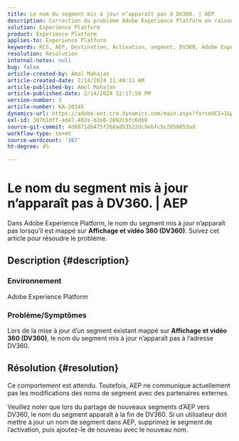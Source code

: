 ```yaml
---
title: Le nom du segment mis à jour n’apparaît pas à DV360. | AEP
description: Correction du problème Adobe Experience Platform en raison duquel le nom du segment mis à jour n’apparaissait pas à DV360. Supprimez le segment et ajoutez-le à nouveau avec le nouveau nom.
solution: Experience Platform
product: Experience Platform
applies-to: Experience Platform
keywords: KCS, AEP, Destination, Activation, segment, DV360, Adobe Experience Platform
resolution: Resolution
internal-notes: null
bug: false
article-created-by: Amol Mahajan
article-created-date: 2/14/2024 11:49:11 AM
article-published-by: Amol Mahajan
article-published-date: 2/14/2024 12:17:59 PM
version-number: 3
article-number: KA-20145
dynamics-url: https://adobe-ent.crm.dynamics.com/main.aspx?forceUCI=1&pagetype=entityrecord&etn=knowledgearticle&id=ac18790e-2fcb-ee11-9079-6045bd006ce9
exl-id: 307b1dff-4d47-402e-b2e8-2092cbfc6db9
source-git-commit: 4d8871db475f268ad53522dc9ebfc5c2850853ad
workflow-type: tm+mt
source-wordcount: '167'
ht-degree: 4%

---
```


# Le nom du segment mis à jour n’apparaît pas à DV360. | AEP


Dans Adobe Experience Platform, le nom du segment mis à jour n’apparaît pas lorsqu’il est mappé sur <b>Affichage et vidéo 360 (DV360)</b>. Suivez cet article pour résoudre le problème.

## Description {#description}


### <b>Environnement</b>

Adobe Experience Platform



### <b>Problème/Symptômes</b>

Lors de la mise à jour d’un segment existant mappé sur <b>Affichage et vidéo 360 (DV360)</b>, le nom du segment mis à jour n’apparaît pas à l’adresse DV360.


## Résolution {#resolution}


Ce comportement est attendu. Toutefois, AEP ne communique actuellement pas les modifications des noms de segment avec des partenaires externes.



Veuillez noter que lors du partage de nouveaux segments d’AEP vers DV360, le nom du segment apparaît à la fin de DV360. Si un utilisateur doit mettre à jour un nom de segment dans AEP, supprimez le segment de l’activation, puis ajoutez-le de nouveau avec le nouveau nom.
